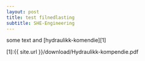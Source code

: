 ```yaml
---
layout: post
title: test filnedlasting
subtitle: SHE-Engineering
---
```


some text and [hydraulikk-komendie][1]




[1]:{{ site.url }}/download/Hydraulikk-kompendie.pdf
